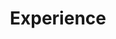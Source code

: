 ---
# An instance of the Experience widget.
# Documentation: https://wowchemy.com/docs/page-builder/
widget: experience

# This file represents a page section.
headless: true

# Order that this section appears on the page.
weight: 60

title: Experience
subtitle:

# Date format for experience
#   Refer to https://wowchemy.com/docs/customization/#date-format
# date_format: Jan 2021

# Experiences.
#   Add/remove as many `experience` items below as you like.
#   Required fields are `title`, `company`, and `date_start`.
#   Leave `date_end` empty if it's your current employer.
#   Begin multi-line descriptions with YAML's `|2-` multi-line prefix.

# * Worked on improving the hierarchical method by incorporating the nutrient and visual information of food

experience:

  - title: Teaching Assitant
    company: ECE department, Purdue University West Lafayette
    company_url: https://engineering.purdue.edu/ECE
    location: West Lafayette, IN
    date_start: '2022-05-22' # '2022-08-23'
    date_end: '' # '2022-08-06' 
    description: |2-
        Hold office hours, grade homework assignments for [ECE69500 Optimization for Deep Learning](https://engineering.purdue.edu/ECE/Academics/Undergraduates/UGO/CourseInfo/courseInfo?courseid=818), which discusses the optimization algorithms that have been the engine that powered the recent rise of machine learning (ML) and deep learning (DL)
        Hold office hours and help sessions, grade homework assignments and compose helpful [materials]("content/files/post/ECE_20001_Collection of Practice Problems.pdf") for [ECE20001 Electrical Engineering Fundamentals I](https://engineering.purdue.edu/ECE/Academics/Undergraduates/UGO/CourseInfo/courseInfo/UGO?courseid=716)

    
  - title: Research Assistant
    company: Video and Image Processing Laboratory (VIPER), Purdue University West Lafayette
    company_url: 'https://engineering.purdue.edu/~ips/'
    location: West Lafayette, IN
    date_start: '2021-08-23'
    date_end: '2022-05-31'
    description: |2-
        Worked on the project [Image Based Plant Phenotyping: The PhenoSorg Project](https://engineering.purdue.edu/~sorghum/)

        * Generated 1 thousand synthetic high-resolution UAV RGB images with panicle labels by using image-to-image translation GANs with a ground truth dataset of 400 real UAV RGB images
        * Improved mean average precision with Intersection over Union from 0.5 to 0.95 (mAP[.5, .95]) for panicle detection task from 72\% to 79\%, and reduced Mean Absolute Percent Error (MAPE) for panicle counting task from 11.6\% to 7.2\%
        * Created labels for panicles in PhenoRover RGB images to test our approach on PhenoRover data

        Worked on the project [Technology Assisted Dietary Assessment (TADA)](http://tadaproject.org/)

        * Investigated reliable and effective methods for Fine-Grained Visual Classification (FGVC)
        * Re-implemented a hierarchy-based embedding method for encoding of categories to decrease average hierarchical distance at top 1 by 3\%, and that at top 5 by 10\% on our [VIPER-FoodNet](https://lorenz.ecn.purdue.edu/~vfn/) dataset with 82 food categories, 15 thousand images
        * Corrected the incorrect labels and bounding boxes of our VIPER-FoodNet dataset
  
  - title: Research Assistant
    company: Center for Innovation through Visualization and Simulation (CIVS), Purdue University Northwest
    company_url: 'https://www.pnw.edu/civs/'
    location: Hammond, IN
    date_start: '2020-02-01'
    date_end: '2021-05-01'
    description: |2-
        Worked on the project [Smart Ladle: Al-Based Tool for Optimizing Casting Temperature](https://www.pnw.edu/civs/2021/05/18/civs-presented-smart-ladle-at-aist-digital-transformation-forum-2021/)
  
        * Developed a machine learning application using DNN, lightGBM to provide steel casting temperature predictions
        * Reduced Root Mean Square Error (RMSE) of predicted casting temperature to 3 degrees Fahrenheit
        * Collaborated application with SQL database and GUI using Unity (C\#) to display predictions and parameters
        * Tested and deployed this tool at Steel Dynamics Inc (SDI) Butler Division, awarded [AIST 2022 Hunt-Kelly Outstanding Paper Award -- third place (AIME)](https://www.pnw.edu/civs/2022/03/17/smart-ladle-won-aist-hunt-kelly-outstanding-paper-award/) and [AIST 2021 Digitalization Applications Technology Best Paper Award](https://www.pnw.edu/civs/2020/12/01/civs-paper-selected-for-2021-aistech-best-paper-award/)
---